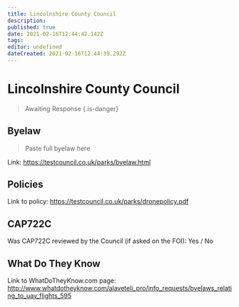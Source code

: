 ```yaml
---
title: Lincolnshire County Council
description: 
published: true
date: 2021-02-16T12:44:42.142Z
tags: 
editor: undefined
dateCreated: 2021-02-16T12:44:39.292Z
---
```


# Lincolnshire County Council
>  Awaiting Response
> {.is-danger}

## Byelaw
> Paste full byelaw here

Link:
https://testcouncil.co.uk/parks/byelaw.html

## Policies
Link to policy:
https://testcouncil.co.uk/parks/dronepolicy.pdf

## CAP722C

Was CAP722C reviewed by the Council (if asked on the FOI): Yes / No

## What Do They Know

Link to WhatDoTheyKnow.com page:
http://www.whatdotheyknow.com/alaveteli_pro/info_requests/byelaws_relating_to_uav_flights_595

